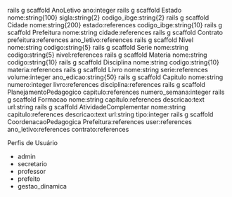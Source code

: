 rails g scaffold AnoLetivo ano:integer
rails g scaffold Estado nome:string{100} sigla:string{2} codigo_ibge:string{2}
rails g scaffold Cidade nome:string{200} estado:references codigo_ibge:string{10}
rails g scaffold Prefeitura nome:string cidade:references
rails g scaffold Contrato prefeitura:references ano_letivo:references
rails g scaffold Nivel nome:string codigo:string{5}
rails g scaffold Serie nome:string codigo:string{5} nivel:references
rails g scaffold Materia nome:string codigo:string{10}
rails g scaffold Disciplina nome:string codigo:string{10} materia:references
rails g scaffold Livro nome:string serie:references volume:integer ano_edicao:string{50}
rails g scaffold Capitulo nome:string numero:integer livro:references disciplina:references
rails g scaffold PlanejamentoPedagogico capitulo:references numero_semana:integer
rails g scaffold Formacao nome:string capitulo:references descricao:text url:string
rails g scaffold AtividadeComplementar nome:string capitulo:references descricao:text url:string tipo:integer
rails g scaffold CoordenacaoPedagogica Prefeitura:references user:references ano_letivo:references contrato:references

Perfis de Usuário
- admin
- secretario
- professor
- prefeito
- gestao_dinamica